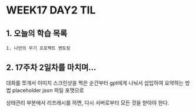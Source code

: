 # WEEK17 DAY2 TIL

## 1. 오늘의 학습 목록
```
1. 나만의 무기 프로젝트 멘토링
```

## 2. 17주차 2일차를 마치며...
대화를 쪼개서 이미지 스크린샷을 찍은 순간부터 gpt에게 나눠서 삽입하여 요약하는 방법
placeholder
json 파일 포맷으로 

상태관리 부분에서 리프레시를 하면, 다시 서버로부터 모든 것을 받아야 한다.